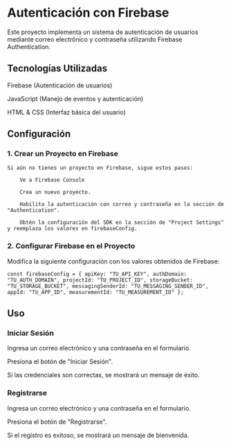 # Autenticación con Firebase

Este proyecto implementa un sistema de autenticación de usuarios mediante correo electrónico y contraseña utilizando Firebase Authentication.

## Tecnologías Utilizadas

Firebase (Autenticación de usuarios)

JavaScript (Manejo de eventos y autenticación)

HTML & CSS (Interfaz básica del usuario)

## Configuración

### 1. Crear un Proyecto en Firebase

    Si aún no tienes un proyecto en Firebase, sigue estos pasos:

        Ve a Firebase Console

        Crea un nuevo proyecto.

        Habilita la autenticación con correo y contraseña en la sección de "Authentication".

        Obtén la configuración del SDK en la sección de "Project Settings" y reemplaza los valores en firebaseConfig.

### 2. Configurar Firebase en el Proyecto

Modifica la siguiente configuración con los valores obtenidos de Firebase:

`const firebaseConfig = {
    apiKey: "TU_API_KEY",
    authDomain: "TU_AUTH_DOMAIN",
    projectId: "TU_PROJECT_ID",
    storageBucket: "TU_STORAGE_BUCKET",
    messagingSenderId: "TU_MESSAGING_SENDER_ID",
    appId: "TU_APP_ID",
    measurementId: "TU_MEASUREMENT_ID"
};`

## Uso

### Iniciar Sesión

Ingresa un correo electrónico y una contraseña en el formulario.

Presiona el botón de "Iniciar Sesión".

Si las credenciales son correctas, se mostrará un mensaje de éxito.

### Registrarse

Ingresa un correo electrónico y una contraseña en el formulario.

Presiona el botón de "Registrarse".

Si el registro es exitoso, se mostrará un mensaje de bienvenida.

